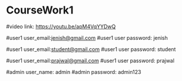# CourseWork1
#video link: https://youtu.be/apM4VqYYDwQ

#user1 user_email:jenish@gmail.com
#user1 user password: jenish

#user1 user_email:student@gmail.com
#user1 user password: student

#user1 user_email:prajwal@gmail.com
#user1 user password: prajwal

#admin user_name: admin
#admin password: admin123


